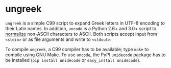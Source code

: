ungreek
=======

`ungreek` is a simple C99 script to expand Greek letters in UTF-8 encoding to their Latin names.
In addition, `uncode` is a Python 2.6+ and 3.0+ script to [normalize][NIH] non-ASCII characters to ASCII.
Both scripts accept input from `<stdin>` or as file arguments and write to `<stdout>`.

To compile `ungreek`, a C99 compiler has to be available; type `make` to compile using GNU Make.
To use `uncode`, the PyPI `unidecode` package has to be installed (`pip install unidecode` or `easy_install unidecode`). 

[NIH]: http://lexsrv2.nlm.nih.gov/LexSysGroup/Projects/lvg/2011/docs/designDoc/UDF/unicode/unicodeToAscii.html

